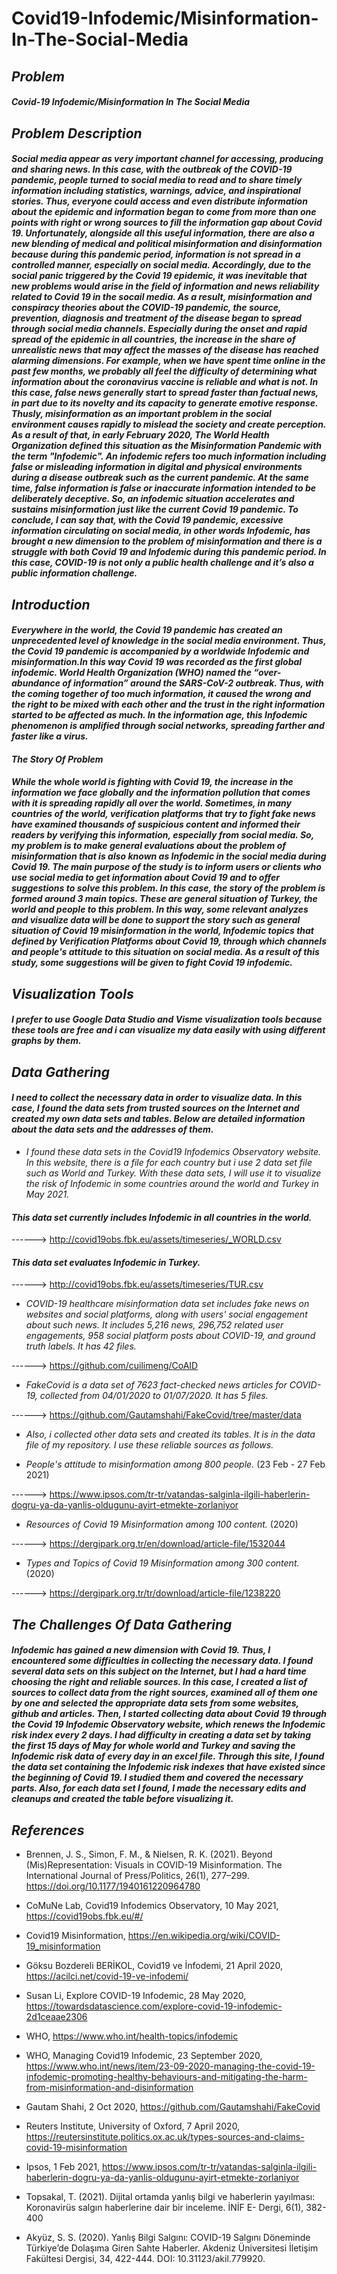 # Covid19-Infodemic/Misinformation-In-The-Social-Media
 
 
 
 ## _Problem_
 

#### _Covid-19 Infodemic/Misinformation In The Social Media_

 
 ## _Problem Description_
 
#### _Social media appear as very important channel for accessing, producing and sharing news. In this case, with the outbreak of the COVID-19 pandemic, people turned to social media to read and to share timely information including statistics, warnings, advice, and inspirational stories. Thus, everyone could access and even distribute information about the epidemic and information began to come from more than one points with right or wrong sources to fill the information gap about Covid 19. Unfortunately, alongside all this useful information, there are also a new blending of medical and political misinformation and disinformation because during this pandemic period, information is not spread in a controlled manner, especially on social media. Accordingly, due to the social panic triggered by the Covid 19 epidemic, it was inevitable that new problems would arise in the field of information and news reliability related to Covid 19 in the socail media. As a result, misinformation and conspiracy theories about the COVID-19 pandemic, the source, prevention, diagnosis and treatment of the disease began to spread through social media channels. Especially during the onset and rapid spread of the epidemic in all countries, the increase in the share of unrealistic news that may affect the masses of the disease has reached alarming dimensions. For example, when we have spent time online in the past few months, we probably all feel the difficulty of determining what information about the coronavirus vaccine is reliable and what is not. In this case, false news generally start to spread faster than factual news, in part due to its novelty and its capacity to generate emotive response. Thusly, misinformation as an important problem in the social environment causes rapidly to mislead the society and create perception. As a result of that, in early February 2020, The World Health Organization defined this situation as the Misinformation Pandemic with the term "Infodemic". An infodemic refers too much information including false or misleading information in digital and physical environments during a disease outbreak such as the current pandemic. At the same time, false information is false or inaccurate information intended to be deliberately deceptive. So, an infodemic situation accelerates and sustains misinformation just like the current Covid 19 pandemic. To conclude, I can say that, with the Covid 19 pandemic, excessive information circulating on social media, in other words Infodemic, has brought a new dimension to the problem of misinformation and there is a struggle with both Covid 19 and Infodemic during this pandemic period. In this case, COVID-19 is not only a public health challenge and it’s also a public information challenge._
 

 ## _Introduction_
 
#### _Everywhere in the world, the Covid 19 pandemic has created an unprecedented level of knowledge in the social media environment. Thus, the Covid 19 pandemic is accompanied by a worldwide Infodemic and misinformation.In this way Covid 19 was recorded as the first global infodemic. World Health Organization (WHO) named the “over-abundance of information” around the SARS-CoV-2 outbreak. Thus, with the coming together of too much information, it caused the wrong and the right to be mixed with each other and the trust in the right information started to be affected as much. In the information age, this Infodemic phenomenon is amplified through social networks, spreading farther and faster like a virus._

 #### _The Story Of Problem_
 
#### _While the whole world is fighting with Covid 19, the increase in the information we face globally and the information pollution that comes with it is spreading rapidly all over the world. Sometimes, in many countries of the world, verification platforms that try to fight fake news have examined thousands of suspicious content and informed their readers by verifying this information, especially from social media. So, my problem is to make general evaluations about the problem of misinformation that is also known as Infodemic in the social media during Covid 19. The main purpose of the study is to inform users or clients who use social media to get information about Covid 19 and to offer suggestions to solve this problem. In this case, the story of the problem is formed around 3 main topics. These are general situation of Turkey, the world and people to this problem. In this way, some relevant analyzes and visualize data will be done to support the story such as general situation of Covid 19 misinformation in the world, Infodemic topics that defined by Verification Platforms about Covid 19, through which channels and people's attitude to this situation on social media. As a result of this study, some suggestions will be given to fight Covid 19 infodemic._



 ## _Visualization Tools_
 
 #### _I prefer to use Google Data Studio and Visme visualization tools because these tools are free and i can visualize my data easily with using different graphs by them._
 
 
  ## _Data Gathering_
 
 
  
 #### _I need to collect the necessary data in order to visualize data. In this case, I found the data sets from trusted sources on the Internet and created my own data sets and tables. Below are detailed information about the data sets and the addresses of them._
 
 
 * _I found these data sets in the Covid19 Infodemics Observatory website. In this website, there is a file for each country but i use 2 data set file such as World and Turkey. With these data sets, I will use it to visualize the risk of Infodemic in some countries around the world and Turkey in May 2021._
 
 #### _This data set currently includes Infodemic in all countries in the world._    
 
 ------> http://covid19obs.fbk.eu/assets/timeseries/_WORLD.csv
 
 #### _This data set evaluates Infodemic in Turkey._ 
 
 ------> http://covid19obs.fbk.eu/assets/timeseries/TUR.csv
 
 
 
 * _COVID-19 healthcare misinformation data set includes fake news on websites and social platforms, along with users' social engagement about such news. It includes 5,216 news, 296,752 related user engagements, 958 social platform posts about COVID-19, and ground truth labels. It has 42 files._
 
 ------> https://github.com/cuilimeng/CoAID
 
 
 * _FakeCovid is a data set of 7623 fact-checked news articles for COVID-19, collected from 04/01/2020 to 01/07/2020. It has 5 files._
 
 ------> https://github.com/Gautamshahi/FakeCovid/tree/master/data
 
 
 * _Also, i collected other data sets and created its tables. It is in the data file of my repository. I use these reliable sources as follows._


 *  _People's attitude to misinformation among 800 people._ (23 Feb - 27 Feb 2021)  
  
 ------> https://www.ipsos.com/tr-tr/vatandas-salginla-ilgili-haberlerin-dogru-ya-da-yanlis-oldugunu-ayirt-etmekte-zorlaniyor

 *  _Resources of Covid 19 Misinformation among 100 content._ (2020) 

 ------> https://dergipark.org.tr/en/download/article-file/1532044
 
  *  _Types and Topics of Covid 19 Misinformation among 300 content._ (2020) 

 ------>  https://dergipark.org.tr/tr/download/article-file/1238220

 
  ## _The Challenges Of Data Gathering_
 
  
 #### _Infodemic has gained a new dimension with Covid 19. Thus, I encountered some difficulties in collecting the necessary data. I found several data sets on this subject on the Internet, but I had a hard time choosing the right and reliable sources. In this case, I created a list of sources to collect data from the right sources, examined all of them one by one and selected the appropriate data sets from some websites, github and articles. Then, I started collecting data about Covid 19 through the Covid 19 Infodemic Observatory website, which renews the Infodemic risk index every 2 days. I had difficulty in creating a data set by taking the first 15 days of May for whole world and Turkey and saving the Infodemic risk data of every day in an excel file. Through this site, I found the data set containing the Infodemic risk indexes that have existed since the beginning of Covid 19. I studied them and covered the necessary parts. Also, for each data set I found, I made the necessary edits and cleanups and created the table before visualizing it._
 

 
 ## _References_
 
* Brennen, J. S., Simon, F. M., & Nielsen, R. K. (2021). Beyond (Mis)Representation: Visuals in COVID-19 Misinformation. The International Journal of Press/Politics, 26(1), 277–299. https://doi.org/10.1177/1940161220964780

* CoMuNe Lab, Covid19 Infodemics Observatory, 10 May 2021, https://covid19obs.fbk.eu/#/

* Covid19 Misinformation, https://en.wikipedia.org/wiki/COVID-19_misinformation

* Göksu Bozdereli BERİKOL, Covid19 ve İnfodemi, 21 April 2020, https://acilci.net/covid-19-ve-infodemi/

* Susan Li, Explore COVID-19 Infodemic, 28 May 2020, https://towardsdatascience.com/explore-covid-19-infodemic-2d1ceaae2306

* WHO, https://www.who.int/health-topics/infodemic

* WHO, Managing Covid19 Infodemic, 23 September 2020, https://www.who.int/news/item/23-09-2020-managing-the-covid-19-infodemic-promoting-healthy-behaviours-and-mitigating-the-harm-from-misinformation-and-disinformation

* Gautam Shahi, 2 Oct 2020, https://github.com/Gautamshahi/FakeCovid

* Reuters Institute, University of Oxford, 7 April 2020, https://reutersinstitute.politics.ox.ac.uk/types-sources-and-claims-covid-19-misinformation

* Ipsos, 1 Feb 2021, https://www.ipsos.com/tr-tr/vatandas-salginla-ilgili-haberlerin-dogru-ya-da-yanlis-oldugunu-ayirt-etmekte-zorlaniyor

* Topsakal, T. (2021). Dijital ortamda yanlış bilgi ve haberlerin yayılması: Koronavirüs salgın haberlerine dair bir inceleme. İNİF E- Dergi, 6(1), 382-400

* Akyüz, S. S. (2020). Yanlış Bilgi Salgını: COVID-19 Salgını Döneminde Türkiye’de Dolaşıma Giren Sahte Haberler. Akdeniz Üniversitesi İletişim Fakültesi Dergisi, 34, 422-444. DOI: 10.31123/akil.779920.



 
 
 
 
 
 
 
 
 
 
 
 
 
 
 
 
 
 
 
 
 
 
 
 
 
 

